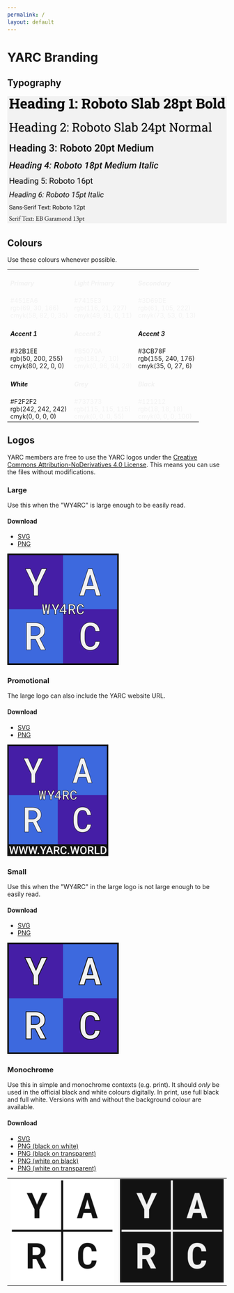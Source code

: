 ```yaml
---
permalink: /
layout: default
---
```


# YARC Branding

## Typography

<img id="type" src="img/type.png" alt="typography">

## Colours

Use these colours whenever possible.

<table id="colours">
    <tr>
        <td style="background: url(img/colours/primary.png); color: #f2f2f2;">
            <h5>Primary</h5>
            #451EA6 <br>
            rgb(69, 30, 166) <br>
            cmyk(58, 82, 0, 35)
        </td>
        <td style="background: url(img/colours/lightprimary.png); color: #f2f2f2;">
            <h5>Light Primary</h5>
            #7415E3 <br>
            rgb(116, 21, 227) <br>
            cmyk(49, 91, 0, 11)
        </td>
        <td style="background: url(img/colours/secondary.png); color: #f2f2f2;">
            <h5>Secondary</h5>
            #3D69DE <br>
            rgb(61, 105, 222) <br>
            cmyk(73, 53, 0, 13)
        </td>
    </tr>
    <tr>
        <td style="background: url(img/colours/accent1.png); color: #121212;">
            <h5>Accent 1</h5>
            #32B1EE <br>
            rgb(50, 200, 255) <br>
            cmyk(80, 22, 0, 0)
        </td>
        <td style="background: url(img/colours/accent2.png); color: #f2f2f2;">
            <h5>Accent 2</h5>
            #B5070A <br>
            rgb(181, 7, 10) <br>
            cmyk(0, 96, 94, 29)
        </td>
        <td style="background: url(img/colours/accent3.png); color: #121212;">
            <h5>Accent 3</h5>
            #3CB78F <br>
            rgb(155, 240, 176) <br>
            cmyk(35, 0, 27, 6)
        </td>
    </tr>
    <tr>
        <td style="background: url(img/colours/white.png); color: #121212;">
            <h5>White</h5>
            #F2F2F2 <br>
            rgb(242, 242, 242) <br>
            cmyk(0, 0, 0, 0)
        </td>
        <td style="background: url(img/colours/grey.png); color: #f2f2f2;">
            <h5>Grey</h5>
            #737373 <br>
            rgb(115, 115, 115) <br>
            cmyk(0, 0, 0, 55)
        </td>
        <td style="background: url(img/colours/black.png); color: #f2f2f2;">
            <h5>Black</h5>
            #121212 <br>
            rgb(18, 18, 18) <br>
            cmyk(0, 0, 0, 100)
        </td>
    </tr>
</table>

## Logos

YARC members are free to use the YARC logos under the [Creative Commons Attribution-NoDerivatives 4.0 License](https://creativecommons.org/licenses/by-nd/4.0/). This means you can use the files without modifications.

### Large

Use this when the "WY4RC" is large enough to be easily read.

#### Download
* [SVG](svg/yarc-logo.svg)
* [PNG](png/yarc-logo.png)

![Large Logo](img/logos/yarc-logo.png)

### Promotional

The large logo can also include the YARC website URL.

#### Download
* [SVG](svg/yarc-logo-promo.svg)
* [PNG](png/yarc-logo-promo.png)

![Promotional Logo](img/logos/yarc-logo-promo.png)

### Small

Use this when the "WY4RC" in the large logo is not large enough to be easily read.

#### Download
* [SVG](svg/yarc-logo-small.svg) 
* [PNG](png/yarc-logo-sm.png)

![Small Logo](img/logos/yarc-logo-sm.png)

### Monochrome

Use this in simple and monochrome contexts (e.g. print). It should *only* be used in the official black and white colours digitally. In print, use full black and full white. Versions with and without
the background colour are available.

#### Download
* [SVG](svg/yarc-logo-bw.svg)
* [PNG (black on white)](png/yarc-logo-bw.png)
* [PNG (black on transparent)](png/yarc-logo-b-nobg.png)
* [PNG (white on black)](png/yarc-logo-wb.png)
* [PNG (white on transparent)](png/yarc-logo-w-nobg.png)

<table>
    <tr>
        <td>
            <img src="img/logos/yarc-logo-bw.png">
        </td>
        <td>
            <img src="img/logos/yarc-logo-wb.png">
        </td>
    </tr>
</table>
